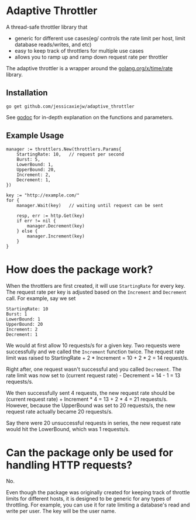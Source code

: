 # Adaptive Throttler

A thread-safe throttler library that
- generic for different use cases(eg/ controls the rate limit per host, limit database reads/writes, and etc)
- easy to keep track of throttlers for multiple use cases
- allows you to ramp up and ramp down request rate per throttler

The adaptive throttler is a wrapper around the [golang.org/x/time/rate](https://godoc.org/golang.org/x/time/rate) library.

## Installation
`go get github.com/jessicaxiejw/adaptive_throttler`

See [godoc](https://godoc.org/github.com/jessicaxiejw/adaptive_throttler) for in-depth explanation on the functions and parameters.

## Example Usage

```golang
manager := throttlers.New(throttlers.Params{
	StartingRate: 10,	// request per second
	Burst: 5,
	LowerBound: 1,
	UpperBound: 20,
	Increment: 2,
	Decrement: 1,
})

key := "http://example.com/"
for {
	manager.Wait(key)	// waiting until request can be sent

	resp, err := http.Get(key)
	if err != nil {
		manager.Decrement(key)
	} else {
		manager.Increment(key)
	}
}
```

# How does the package work?
When the throttlers are first created, it will use `StartingRate` for every key. The request rate per key is adjusted based on the `Increment` and `Decrement` call. For example, say we set

```
StartingRate: 10
Burst: 1
LowerBound: 1
UpperBound: 20
Increment: 2
Decrement: 1
```

We would at first allow 10 requests/s for a given key. Two requests were successfully and we called the `Increment` function twice. The request rate limit was raised to StartingRate + 2 * Increment = 10 + 2 * 2 = 14 request/s.

Right after, one request wasn't successful and you called `Decrement`. The rate limit was now set to (current request rate) - Decrement = 14 - 1 = 13 requests/s.

We then successfully sent 4 requests, the new request rate should be (current request rate) + Increment * 4 = 13 + 2 * 4 = 21 requests/s. However, because the UpperBound was set to 20 requests/s, the new request rate actually became 20 requests/s.

Say there were 20 unsuccessful requests in series, the new request rate would hit the LowerBound, which was 1 requests/s.

# Can the package only be used for handling HTTP requests?
No.

Even though the package was originally created for keeping track of throttle limits for different hosts, it is designed to be generic for any types of throttling. For example, you can use it for rate limiting a database's read and write per user. The key will be the user name. 
